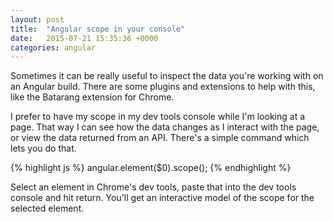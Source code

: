 ```yaml
---
layout: post
title:  "Angular scope in your console"
date:   2015-07-21 15:35:36 +0000
categories: angular
---
```

Sometimes it can be really useful to inspect the data you're working with on an Angular build. There are some plugins and extensions to help with this, like the Batarang extension for Chrome.

I prefer to have my scope in my dev tools console while I'm looking at a page. That way I can see how the data changes as I interact with the page, or view the data returned from an API. There's a simple command which lets you do that.

{% highlight js %}
angular.element($0).scope();
{% endhighlight %}

Select an element in Chrome's dev tools, paste that into the dev tools console and hit return. You'll get an interactive model of the scope for the selected element.
